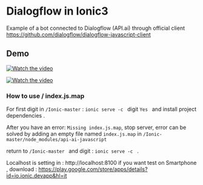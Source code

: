 # Dialogflow in Ionic3
Example of a bot connected to Dialogflow (API.ai) through official client https://github.com/dialogflow/dialogflow-javascript-client

## Demo
[![Watch the video]()](https://drive.google.com/open?id=14QwYxa2AbDAcNuAxuDK48Kw5mRhOJbZd)

[![Watch the video]()](https://drive.google.com/open?id=16ULal4BcuPySrD_54wZUvg6bVRqE0-g6)



### How to use / index.js.map
For first digit in `/Ionic-master` : `ionic serve -c ` digit `Yes ` and install project dependencies .

After you have an error: `Missing index.js.map`, stop server,
error can be solved by adding an empty file named `index.js.map` in `/Ionic-master/node_modules/api-ai-javascript`

return to `/Ionic-master ` and digit  : `ionic serve -c ` .

Localhost is setting in : http://localhost:8100
if you want test on Smartphone , download : https://play.google.com/store/apps/details?id=io.ionic.devapp&hl=it 
